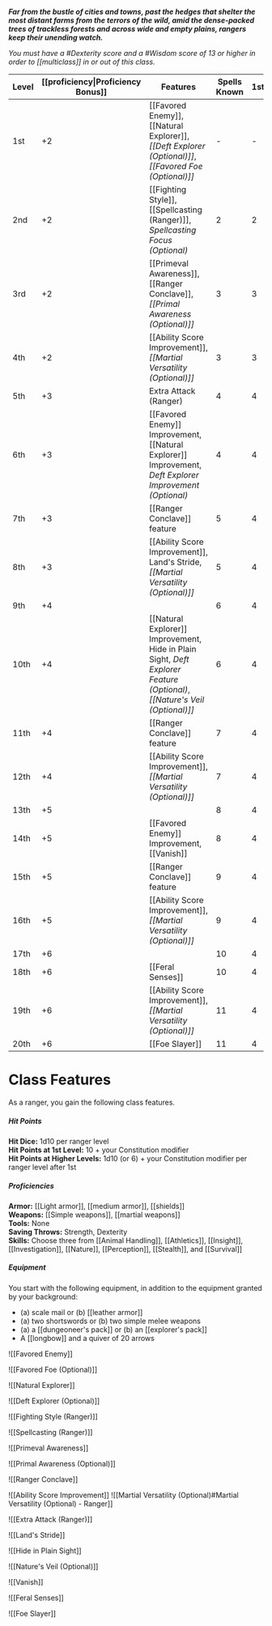 **_Far from the bustle of cities and towns, past the hedges that shelter the most distant farms from the terrors of the wild, amid the dense-packed trees of trackless forests and across wide and empty plains, rangers keep their unending watch._**

_You must have a #Dexterity score and a #Wisdom score of 13 or higher in order to [[multiclass]] in or out of this class._

| Level | [[proficiency\|Proficiency Bonus]] | Features                                                                                                                  | Spells Known | 1st | 2nd | 3rd | 4th | 5th |
| ----- | ---------------------------------- | ----------------------------------------------------------------------------------------------------------------- | ------------ | --- | --- | --- | --- | --- |
| 1st   | +2                                 | [[Favored Enemy]], [[Natural Explorer]], _[[Deft Explorer (Optional)]]_, _[[Favored Foe (Optional)]]_                     | -            | -   | -   | -   | -   | -   |
| 2nd   | +2                                 | [[Fighting Style]], [[Spellcasting (Ranger)]], _Spellcasting Focus (Optional)_                                            | 2            | 2   | -   | -   | -   | -   |
| 3rd   | +2                                 | [[Primeval Awareness]], [[Ranger Conclave]], _[[Primal Awareness (Optional)]]_                                            | 3            | 3   | -   | -   | -   | -   |
| 4th   | +2                                 | [[Ability Score Improvement]], _[[Martial Versatility (Optional)]]_                                                       | 3            | 3   | -   | -   | -   | -   |
| 5th   | +3                                 | Extra Attack (Ranger)                                                                                                     | 4            | 4   | 2   | -   | -   | -   |
| 6th   | +3                                 | [[Favored Enemy]] Improvement, [[Natural Explorer]] Improvement, _Deft Explorer Improvement (Optional)_                   | 4            | 4   | 2   | -   | -   | -   |
| 7th   | +3                                 | [[Ranger Conclave]] feature                                                                                               | 5            | 4   | 3   | -   | -   | -   |
| 8th   | +3                                 | [[Ability Score Improvement]], Land's Stride, _[[Martial Versatility (Optional)]]_                                        | 5            | 4   | 3   | -   | -   | -   |
| 9th   | +4                                 |                                                                                                                           | 6            | 4   | 3   | 2   | -   | -   |
| 10th  | +4                                 | [[Natural Explorer]] Improvement, Hide in Plain Sight, _Deft Explorer Feature (Optional)_, _[[Nature's Veil (Optional)]]_ | 6            | 4   | 3   | 2   | -   | -   |
| 11th  | +4                                 | [[Ranger Conclave]] feature                                                                                               | 7            | 4   | 3   | 3   | -   | -   |
| 12th  | +4                                 | [[Ability Score Improvement]], _[[Martial Versatility (Optional)]]_                                                       | 7            | 4   | 3   | 3   | -   | -   |
| 13th  | +5                                 |                                                                                                                           | 8            | 4   | 3   | 3   | 1   | -   |
| 14th  | +5                                 | [[Favored Enemy]] Improvement, [[Vanish]]                                                                                 | 8            | 4   | 3   | 3   | 1   | -   |
| 15th  | +5                                 | [[Ranger Conclave]] feature                                                                                               | 9            | 4   | 3   | 3   | 2   | -   |
| 16th  | +5                                 | [[Ability Score Improvement]], _[[Martial Versatility (Optional)]]_                                                       | 9            | 4   | 3   | 3   | 2   | -   |
| 17th  | +6                                 |                                                                                                                           | 10           | 4   | 3   | 3   | 3   | 1   |
| 18th  | +6                                 | [[Feral Senses]]                                                                                                          | 10           | 4   | 3   | 3   | 3   | 1   |
| 19th  | +6                                 | [[Ability Score Improvement]], _[[Martial Versatility (Optional)]]_                                                       | 11           | 4   | 3   | 3   | 3   | 2   |
| 20th  | +6                                 | [[Foe Slayer]]                                                                                                            | 11           | 4   | 3   | 3   | 3   | 2   |

# Class Features
As a ranger, you gain the following class features.

##### Hit Points
**Hit Dice:** 1d10 per ranger level  
**Hit Points at 1st Level:** 10 + your Constitution modifier  
**Hit Points at Higher Levels:** 1d10 (or 6) + your Constitution modifier per ranger level after 1st

##### Proficiencies
**Armor:** [[Light armor]], [[medium armor]], [[shields]]  
**Weapons:** [[Simple weapons]], [[martial weapons]]  
**Tools:** None  
**Saving Throws:** Strength, Dexterity  
**Skills:** Choose three from [[Animal Handling]], [[Athletics]], [[Insight]], [[Investigation]], [[Nature]], [[Perception]], [[Stealth]], and [[Survival]]

##### Equipment
You start with the following equipment, in addition to the equipment granted by your background:
- (a) scale mail or (b) [[leather armor]]
- (a) two shortswords or (b) two simple melee weapons
- (a) a [[dungeoneer's pack]] or (b) an [[explorer's pack]]
- A [[longbow]] and a quiver of 20 arrows

![[Favored Enemy]]

![[Favored Foe (Optional)]]

![[Natural Explorer]]

![[Deft Explorer (Optional)]]

![[Fighting Style (Ranger)]]

![[Spellcasting (Ranger)]]

![[Primeval Awareness]]

![[Primal Awareness (Optional)]]

![[Ranger Conclave]]


![[Ability Score Improvement]]
 ![[Martial Versatility (Optional)#Martial Versatility (Optional) - Ranger]]

![[Extra Attack (Ranger)]]

![[Land's Stride]]

![[Hide in Plain Sight]]

![[Nature's Veil (Optional)]]

![[Vanish]]

![[Feral Senses]]

![[Foe Slayer]]